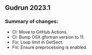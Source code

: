 ## Gudrun 2023.1

### Summary of changes:

- CI: Move to GitHub Actions.
- CI: Bump OSX gfortran version to 11.
- Fix: Loop limit in GetSect.
- Fix: Ensure preprocessing is enabled.
